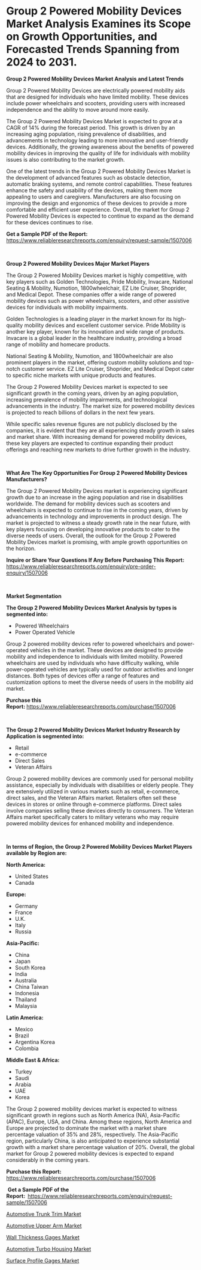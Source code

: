 <p><h1>Group 2 Powered Mobility Devices Market Analysis Examines its Scope on Growth Opportunities, and Forecasted Trends Spanning from 2024 to 2031.</h1></p><p><strong>Group 2 Powered Mobility Devices Market Analysis and Latest Trends</strong></p>
<p><p>Group 2 Powered Mobility Devices are electrically powered mobility aids that are designed for individuals who have limited mobility. These devices include power wheelchairs and scooters, providing users with increased independence and the ability to move around more easily.</p><p>The Group 2 Powered Mobility Devices Market is expected to grow at a CAGR of 14% during the forecast period. This growth is driven by an increasing aging population, rising prevalence of disabilities, and advancements in technology leading to more innovative and user-friendly devices. Additionally, the growing awareness about the benefits of powered mobility devices in improving the quality of life for individuals with mobility issues is also contributing to the market growth.</p><p>One of the latest trends in the Group 2 Powered Mobility Devices Market is the development of advanced features such as obstacle detection, automatic braking systems, and remote control capabilities. These features enhance the safety and usability of the devices, making them more appealing to users and caregivers. Manufacturers are also focusing on improving the design and ergonomics of these devices to provide a more comfortable and efficient user experience. Overall, the market for Group 2 Powered Mobility Devices is expected to continue to expand as the demand for these devices continues to rise.</p></p>
<p><strong>Get a Sample PDF of the Report:&nbsp;</strong> <a href="https://www.reliableresearchreports.com/enquiry/request-sample/1507006">https://www.reliableresearchreports.com/enquiry/request-sample/1507006</a></p>
<p>&nbsp;</p>
<p><strong>Group 2 Powered Mobility Devices Major Market Players</strong></p>
<p><p>The Group 2 Powered Mobility Devices market is highly competitive, with key players such as Golden Technologies, Pride Mobility, Invacare, National Seating & Mobility, Numotion, 1800wheelchair, EZ Lite Cruiser, Shoprider, and Medical Depot. These companies offer a wide range of powered mobility devices such as power wheelchairs, scooters, and other assistive devices for individuals with mobility impairments.</p><p>Golden Technologies is a leading player in the market known for its high-quality mobility devices and excellent customer service. Pride Mobility is another key player, known for its innovation and wide range of products. Invacare is a global leader in the healthcare industry, providing a broad range of mobility and homecare products. </p><p>National Seating & Mobility, Numotion, and 1800wheelchair are also prominent players in the market, offering custom mobility solutions and top-notch customer service. EZ Lite Cruiser, Shoprider, and Medical Depot cater to specific niche markets with unique products and features.</p><p>The Group 2 Powered Mobility Devices market is expected to see significant growth in the coming years, driven by an aging population, increasing prevalence of mobility impairments, and technological advancements in the industry. The market size for powered mobility devices is projected to reach billions of dollars in the next few years.</p><p>While specific sales revenue figures are not publicly disclosed by the companies, it is evident that they are all experiencing steady growth in sales and market share. With increasing demand for powered mobility devices, these key players are expected to continue expanding their product offerings and reaching new markets to drive further growth in the industry.</p></p>
<p>&nbsp;</p>
<p><strong>What Are The Key Opportunities For Group 2 Powered Mobility Devices Manufacturers?</strong></p>
<p><p>The Group 2 Powered Mobility Devices market is experiencing significant growth due to an increase in the aging population and rise in disabilities worldwide. The demand for mobility devices such as scooters and wheelchairs is expected to continue to rise in the coming years, driven by advancements in technology and improvements in product design. The market is projected to witness a steady growth rate in the near future, with key players focusing on developing innovative products to cater to the diverse needs of users. Overall, the outlook for the Group 2 Powered Mobility Devices market is promising, with ample growth opportunities on the horizon.</p></p>
<p><strong>Inquire or Share Your Questions If Any Before Purchasing This Report:</strong> <a href="https://www.reliableresearchreports.com/enquiry/pre-order-enquiry/1507006">https://www.reliableresearchreports.com/enquiry/pre-order-enquiry/1507006</a></p>
<p>&nbsp;</p>
<p><strong>Market Segmentation</strong></p>
<p><strong>The Group 2 Powered Mobility Devices Market Analysis by types is segmented into:</strong></p>
<p><ul><li>Powered Wheelchairs</li><li>Power Operated Vehicle</li></ul></p>
<p><p>Group 2 powered mobility devices refer to powered wheelchairs and power-operated vehicles in the market. These devices are designed to provide mobility and independence to individuals with limited mobility. Powered wheelchairs are used by individuals who have difficulty walking, while power-operated vehicles are typically used for outdoor activities and longer distances. Both types of devices offer a range of features and customization options to meet the diverse needs of users in the mobility aid market.</p></p>
<p><strong>Purchase this Report:&nbsp;</strong><a href="https://www.reliableresearchreports.com/purchase/1507006">https://www.reliableresearchreports.com/purchase/1507006</a></p>
<p>&nbsp;</p>
<p><strong>The Group 2 Powered Mobility Devices Market Industry Research by Application is segmented into:</strong></p>
<p><ul><li>Retail</li><li>e-commerce</li><li>Direct Sales</li><li>Veteran Affairs</li></ul></p>
<p><p>Group 2 powered mobility devices are commonly used for personal mobility assistance, especially by individuals with disabilities or elderly people. They are extensively utilized in various markets such as retail, e-commerce, direct sales, and the Veteran Affairs market. Retailers often sell these devices in stores or online through e-commerce platforms. Direct sales involve companies selling these devices directly to consumers. The Veteran Affairs market specifically caters to military veterans who may require powered mobility devices for enhanced mobility and independence.</p></p>
<p>&nbsp;</p>
<p><strong>In terms of Region, the Group 2 Powered Mobility Devices Market Players available by Region are:</strong></p>
<p>
    <p> <strong> North America: </strong>
        <ul>
            <li>United States</li>
            <li>Canada</li>
        </ul>
        </p> 
    <p> <strong> Europe: </strong>
        <ul>
            <li>Germany</li>
            <li>France</li>
            <li>U.K.</li>
            <li>Italy</li>
            <li>Russia</li>
        </ul>
        </p> 
    <p> <strong> Asia-Pacific: </strong>
        <ul>
            <li>China</li>
            <li>Japan</li>
            <li>South Korea</li>
            <li>India</li>
            <li>Australia</li>
            <li>China Taiwan</li>
            <li>Indonesia</li>
            <li>Thailand</li>
            <li>Malaysia</li>
        </ul>
        </p> 
    <p> <strong> Latin America: </strong>
        <ul>
            <li>Mexico</li>
            <li>Brazil</li>
            <li>Argentina Korea</li>
            <li>Colombia</li>
        </ul>
        </p> 
    <p> <strong> Middle East & Africa: </strong>
        <ul>
            <li>Turkey</li>
            <li>Saudi</li>
            <li>Arabia</li>
            <li>UAE</li>
            <li>Korea</li>
        </ul>
    </p>
    </p>
<p><p>The Group 2 powered mobility devices market is expected to witness significant growth in regions such as North America (NA), Asia-Pacific (APAC), Europe, USA, and China. Among these regions, North America and Europe are projected to dominate the market with a market share percentage valuation of 35% and 28%, respectively. The Asia-Pacific region, particularly China, is also anticipated to experience substantial growth with a market share percentage valuation of 20%. Overall, the global market for Group 2 powered mobility devices is expected to expand considerably in the coming years.</p></p>
<p><strong>Purchase this Report: </strong><a href="https://www.reliableresearchreports.com/purchase/1507006">https://www.reliableresearchreports.com/purchase/1507006</a></p>
<p>&nbsp;<strong>Get a Sample PDF of the Report:&nbsp;&nbsp;</strong><a href="https://www.reliableresearchreports.com/enquiry/request-sample/1507006">https://www.reliableresearchreports.com/enquiry/request-sample/1507006</a></p>
<p><strong></strong></p>
<p><p><a href="https://github.com/Glendatilghmankmgz0rbhwpy/Market-Research-Report-List-1/blob/main/automotive-trunk-trim-market.md">Automotive Trunk Trim Market</a></p><p><a href="https://github.com/mahnoor2003/Market-Research-Report-List-3/blob/main/automotive-upper-arm-market.md">Automotive Upper Arm Market</a></p><p><a href="https://issuu.com/reportprime-2/docs/wall-thickness-gages-market-size-2030.pptx">Wall Thickness Gages Market</a></p><p><a href="https://github.com/BryceTownsendr/Market-Research-Report-List-3/blob/main/automotive-turbo-housing-market.md">Automotive Turbo Housing Market</a></p><p><a href="https://issuu.com/reportprime-2/docs/surface-profile-gages-market-size-2030.pptx">Surface Profile Gages Market</a></p></p>